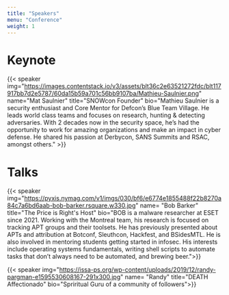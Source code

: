 ```yaml
---
title: "Speakers"
menu: "Conference"
weight: 1
---
```



# Keynote

{{< speaker img="https://images.contentstack.io/v3/assets/blt36c2e63521272fdc/blt117917bb7d2e5787/60da15b59a701c56bb9107ba/Mathieu-Saulnier.png" name="Mat Saulnier" title="SNOWcon Founder" bio="Mathieu Saulnier is a security enthusiast and Core Mentor for Defcon’s Blue Team Village. He leads world class teams and focuses on research, hunting & detecting adversaries. With 2 decades now in the security space, he’s had the opportunity to work for amazing organizations and make an impact in cyber defense. He shared his passion at Derbycon, SANS Summits and RSAC, amongst others." >}}

# Talks

{{< speaker img="https://pyxis.nymag.com/v1/imgs/030/bf6/e6774e1855488f22b8270a84c7a6bd6aab-bob-barker.rsquare.w330.jpg" name= "Bob Barker" title="The Price is Right's Host" bio="BOB is a malware researcher at ESET since 2021. Working with the Montreal team, his research is focused on tracking APT groups and their toolsets. He has previously presented about APTs and attribution at Botconf, Sleuthcon, Hackfest, and BSidesMTL. He is also involved in mentoring students getting started in infosec. His interests include operating systems fundamentals, writing shell scripts to automate tasks that don’t always need to be automated, and brewing beer.">}} 

{{< speaker img="https://issa-ps.org/wp-content/uploads/2019/12/randy-pargman-e1595530608167-291x300.jpg" name= "Randy" title="DEATH Affectionado" bio="Spriritual Guru of a community of followers">}} 
